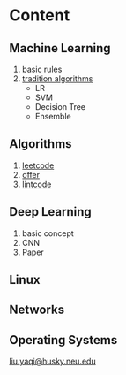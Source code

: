 
# Content
## Machine Learning
1. basic rules
2. [tradition algorithms](https://github.com/liuyaqiao/Learning-Note/tree/master/Machine%20Learning/Algorithms)
	* LR
	* SVM
	* Decision Tree
	- Ensemble
  
## Algorithms
1. [leetcode](https://github.com/liuyaqiao/Algorithms/tree/master/src)  
2. [offer](https://github.com/liuyaqiao/Algorithms/tree/master/offer/python)  
3. [lintcode](https://www.baidu.com)  

## Deep Learning
1. basic concept
2. CNN
3. Paper
## Linux
## Networks
## Operating Systems







<liu.yaqi@husky.neu.edu>
